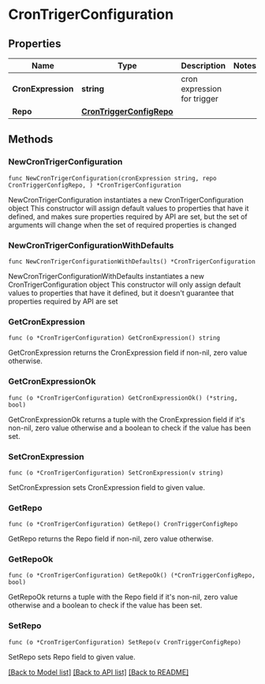 # CronTrigerConfiguration

## Properties

Name | Type | Description | Notes
------------ | ------------- | ------------- | -------------
**CronExpression** | **string** | cron expression for trigger | 
**Repo** | [**CronTriggerConfigRepo**](CronTriggerConfigRepo.md) |  | 

## Methods

### NewCronTrigerConfiguration

`func NewCronTrigerConfiguration(cronExpression string, repo CronTriggerConfigRepo, ) *CronTrigerConfiguration`

NewCronTrigerConfiguration instantiates a new CronTrigerConfiguration object
This constructor will assign default values to properties that have it defined,
and makes sure properties required by API are set, but the set of arguments
will change when the set of required properties is changed

### NewCronTrigerConfigurationWithDefaults

`func NewCronTrigerConfigurationWithDefaults() *CronTrigerConfiguration`

NewCronTrigerConfigurationWithDefaults instantiates a new CronTrigerConfiguration object
This constructor will only assign default values to properties that have it defined,
but it doesn't guarantee that properties required by API are set

### GetCronExpression

`func (o *CronTrigerConfiguration) GetCronExpression() string`

GetCronExpression returns the CronExpression field if non-nil, zero value otherwise.

### GetCronExpressionOk

`func (o *CronTrigerConfiguration) GetCronExpressionOk() (*string, bool)`

GetCronExpressionOk returns a tuple with the CronExpression field if it's non-nil, zero value otherwise
and a boolean to check if the value has been set.

### SetCronExpression

`func (o *CronTrigerConfiguration) SetCronExpression(v string)`

SetCronExpression sets CronExpression field to given value.


### GetRepo

`func (o *CronTrigerConfiguration) GetRepo() CronTriggerConfigRepo`

GetRepo returns the Repo field if non-nil, zero value otherwise.

### GetRepoOk

`func (o *CronTrigerConfiguration) GetRepoOk() (*CronTriggerConfigRepo, bool)`

GetRepoOk returns a tuple with the Repo field if it's non-nil, zero value otherwise
and a boolean to check if the value has been set.

### SetRepo

`func (o *CronTrigerConfiguration) SetRepo(v CronTriggerConfigRepo)`

SetRepo sets Repo field to given value.



[[Back to Model list]](../README.md#documentation-for-models) [[Back to API list]](../README.md#documentation-for-api-endpoints) [[Back to README]](../README.md)


